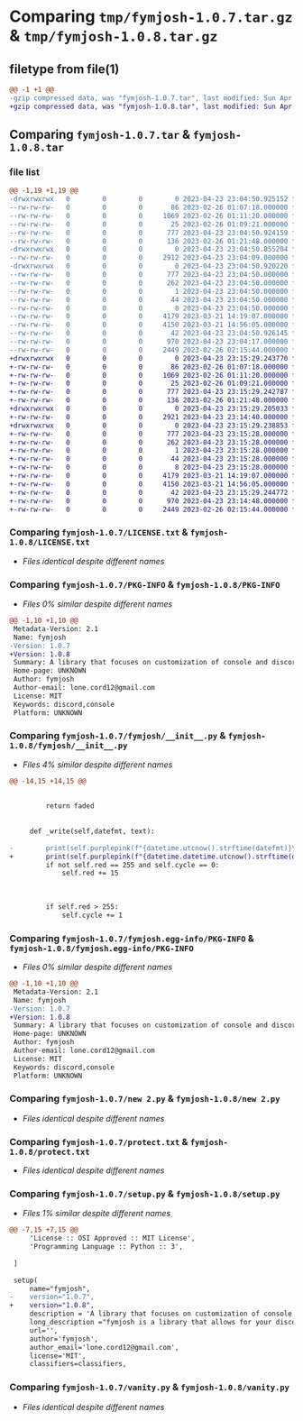 # Comparing `tmp/fymjosh-1.0.7.tar.gz` & `tmp/fymjosh-1.0.8.tar.gz`

## filetype from file(1)

```diff
@@ -1 +1 @@
-gzip compressed data, was "fymjosh-1.0.7.tar", last modified: Sun Apr 23 23:04:50 2023, max compression
+gzip compressed data, was "fymjosh-1.0.8.tar", last modified: Sun Apr 23 23:15:29 2023, max compression
```

## Comparing `fymjosh-1.0.7.tar` & `fymjosh-1.0.8.tar`

### file list

```diff
@@ -1,19 +1,19 @@
-drwxrwxrwx   0        0        0        0 2023-04-23 23:04:50.925152 fymjosh-1.0.7/
--rw-rw-rw-   0        0        0       86 2023-02-26 01:07:18.000000 fymjosh-1.0.7/CHANGELOG.txt
--rw-rw-rw-   0        0        0     1069 2023-02-26 01:11:20.000000 fymjosh-1.0.7/LICENSE.txt
--rw-rw-rw-   0        0        0       25 2023-02-26 01:09:21.000000 fymjosh-1.0.7/MANIFEST.in
--rw-rw-rw-   0        0        0      777 2023-04-23 23:04:50.924159 fymjosh-1.0.7/PKG-INFO
--rw-rw-rw-   0        0        0      136 2023-02-26 01:21:48.000000 fymjosh-1.0.7/README.txt
-drwxrwxrwx   0        0        0        0 2023-04-23 23:04:50.855204 fymjosh-1.0.7/fymjosh/
--rw-rw-rw-   0        0        0     2912 2023-04-23 23:04:09.000000 fymjosh-1.0.7/fymjosh/__init__.py
-drwxrwxrwx   0        0        0        0 2023-04-23 23:04:50.920220 fymjosh-1.0.7/fymjosh.egg-info/
--rw-rw-rw-   0        0        0      777 2023-04-23 23:04:50.000000 fymjosh-1.0.7/fymjosh.egg-info/PKG-INFO
--rw-rw-rw-   0        0        0      262 2023-04-23 23:04:50.000000 fymjosh-1.0.7/fymjosh.egg-info/SOURCES.txt
--rw-rw-rw-   0        0        0        1 2023-04-23 23:04:50.000000 fymjosh-1.0.7/fymjosh.egg-info/dependency_links.txt
--rw-rw-rw-   0        0        0       44 2023-04-23 23:04:50.000000 fymjosh-1.0.7/fymjosh.egg-info/requires.txt
--rw-rw-rw-   0        0        0        8 2023-04-23 23:04:50.000000 fymjosh-1.0.7/fymjosh.egg-info/top_level.txt
--rw-rw-rw-   0        0        0     4179 2023-03-21 14:19:07.000000 fymjosh-1.0.7/new 2.py
--rw-rw-rw-   0        0        0     4150 2023-03-21 14:56:05.000000 fymjosh-1.0.7/protect.txt
--rw-rw-rw-   0        0        0       42 2023-04-23 23:04:50.926145 fymjosh-1.0.7/setup.cfg
--rw-rw-rw-   0        0        0      970 2023-04-23 23:04:17.000000 fymjosh-1.0.7/setup.py
--rw-rw-rw-   0        0        0     2449 2023-02-26 02:15:44.000000 fymjosh-1.0.7/vanity.py
+drwxrwxrwx   0        0        0        0 2023-04-23 23:15:29.243770 fymjosh-1.0.8/
+-rw-rw-rw-   0        0        0       86 2023-02-26 01:07:18.000000 fymjosh-1.0.8/CHANGELOG.txt
+-rw-rw-rw-   0        0        0     1069 2023-02-26 01:11:20.000000 fymjosh-1.0.8/LICENSE.txt
+-rw-rw-rw-   0        0        0       25 2023-02-26 01:09:21.000000 fymjosh-1.0.8/MANIFEST.in
+-rw-rw-rw-   0        0        0      777 2023-04-23 23:15:29.242787 fymjosh-1.0.8/PKG-INFO
+-rw-rw-rw-   0        0        0      136 2023-02-26 01:21:48.000000 fymjosh-1.0.8/README.txt
+drwxrwxrwx   0        0        0        0 2023-04-23 23:15:29.205033 fymjosh-1.0.8/fymjosh/
+-rw-rw-rw-   0        0        0     2921 2023-04-23 23:14:40.000000 fymjosh-1.0.8/fymjosh/__init__.py
+drwxrwxrwx   0        0        0        0 2023-04-23 23:15:29.238853 fymjosh-1.0.8/fymjosh.egg-info/
+-rw-rw-rw-   0        0        0      777 2023-04-23 23:15:28.000000 fymjosh-1.0.8/fymjosh.egg-info/PKG-INFO
+-rw-rw-rw-   0        0        0      262 2023-04-23 23:15:28.000000 fymjosh-1.0.8/fymjosh.egg-info/SOURCES.txt
+-rw-rw-rw-   0        0        0        1 2023-04-23 23:15:28.000000 fymjosh-1.0.8/fymjosh.egg-info/dependency_links.txt
+-rw-rw-rw-   0        0        0       44 2023-04-23 23:15:28.000000 fymjosh-1.0.8/fymjosh.egg-info/requires.txt
+-rw-rw-rw-   0        0        0        8 2023-04-23 23:15:28.000000 fymjosh-1.0.8/fymjosh.egg-info/top_level.txt
+-rw-rw-rw-   0        0        0     4179 2023-03-21 14:19:07.000000 fymjosh-1.0.8/new 2.py
+-rw-rw-rw-   0        0        0     4150 2023-03-21 14:56:05.000000 fymjosh-1.0.8/protect.txt
+-rw-rw-rw-   0        0        0       42 2023-04-23 23:15:29.244772 fymjosh-1.0.8/setup.cfg
+-rw-rw-rw-   0        0        0      970 2023-04-23 23:14:48.000000 fymjosh-1.0.8/setup.py
+-rw-rw-rw-   0        0        0     2449 2023-02-26 02:15:44.000000 fymjosh-1.0.8/vanity.py
```

### Comparing `fymjosh-1.0.7/LICENSE.txt` & `fymjosh-1.0.8/LICENSE.txt`

 * *Files identical despite different names*

### Comparing `fymjosh-1.0.7/PKG-INFO` & `fymjosh-1.0.8/PKG-INFO`

 * *Files 0% similar despite different names*

```diff
@@ -1,10 +1,10 @@
 Metadata-Version: 2.1
 Name: fymjosh
-Version: 1.0.7
+Version: 1.0.8
 Summary: A library that focuses on customization of console and discord
 Home-page: UNKNOWN
 Author: fymjosh
 Author-email: lone.cord12@gmail.com
 License: MIT
 Keywords: discord,console
 Platform: UNKNOWN
```

### Comparing `fymjosh-1.0.7/fymjosh/__init__.py` & `fymjosh-1.0.8/fymjosh/__init__.py`

 * *Files 4% similar despite different names*

```diff
@@ -14,15 +14,15 @@
             
         
         return faded
         
         
     def _write(self,datefmt, text):
         
-        print(self.purplepink(f"{datetime.utcnow().strftime(datefmt)}\033[37m{text}"))
+        print(self.purplepink(f"{datetime.datetime.utcnow().strftime(datefmt)}\033[37m{text}"))
         if not self.red == 255 and self.cycle == 0:
             self.red += 15
             
         
             
         if self.red > 255:
             self.cycle += 1
```

### Comparing `fymjosh-1.0.7/fymjosh.egg-info/PKG-INFO` & `fymjosh-1.0.8/fymjosh.egg-info/PKG-INFO`

 * *Files 0% similar despite different names*

```diff
@@ -1,10 +1,10 @@
 Metadata-Version: 2.1
 Name: fymjosh
-Version: 1.0.7
+Version: 1.0.8
 Summary: A library that focuses on customization of console and discord
 Home-page: UNKNOWN
 Author: fymjosh
 Author-email: lone.cord12@gmail.com
 License: MIT
 Keywords: discord,console
 Platform: UNKNOWN
```

### Comparing `fymjosh-1.0.7/new 2.py` & `fymjosh-1.0.8/new 2.py`

 * *Files identical despite different names*

### Comparing `fymjosh-1.0.7/protect.txt` & `fymjosh-1.0.8/protect.txt`

 * *Files identical despite different names*

### Comparing `fymjosh-1.0.7/setup.py` & `fymjosh-1.0.8/setup.py`

 * *Files 1% similar despite different names*

```diff
@@ -7,15 +7,15 @@
     'License :: OSI Approved :: MIT License',
     'Programming Language :: Python :: 3',
     
 ]
 
 setup(
     name="fymjosh",
-    version="1.0.7",
+    version="1.0.8",
     description = 'A library that focuses on customization of console and discord',
     long_description ="fymjosh is a library that allows for your discord account to change statuses to like streaming, watching, listening, playing and helps to customize your discord account. Also has custom printing with rich features",
     url='',
     author='fymjosh',
     author_email='lone.cord12@gmail.com',
     license='MIT',
     classifiers=classifiers,
```

### Comparing `fymjosh-1.0.7/vanity.py` & `fymjosh-1.0.8/vanity.py`

 * *Files identical despite different names*

